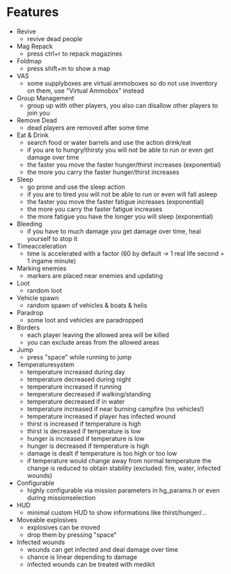 # Features
* Revive
	- revive dead people
* Mag Repack
	- press ctrl+r to repack magazines
* Foldmap
	- press shift+m to show a map
* VAS
	- some supplyboxes are virtual ammoboxes so do not use inventory on them, use "Virtual Ammobox" instead
* Group Management
	- group up with other players, you also can disallow other players to join you
* Remove Dead
	- dead players are removed after some time
* Eat & Drink
	- search food or water barrels and use the action drink/eat
	- if you are to hungry/thirsty you will not be able to run or even get damage over time
	- the faster you move the faster hunger/thirst increases (exponential)
	- the more you carry the faster hunger/thirst increases
* Sleep
	- go prone and use the sleep action
	- if you are to tired you will not be able to run or even will fall asleep
	- the faster you move the faster fatigue increases (exponential)
	- the more you carry the faster fatigue increases
	- the more fatigue you have the longer you will sleep (exponential)
* Bleeding
	- if you have to much damage you get damage over time, heal yourself to stop it
* Timeacceleration
	- time is accelerated with a factor (60 by default -> 1 real life second = 1 ingame minute)
* Marking enemies
	- markers are placed near enemies and updating
* Loot
	- random loot
* Vehicle spawn
	- random spawn of vehicles & boats & helis
* Paradrop
	- some loot and vehicles are paradropped
* Borders
	- each player leaving the allowed area will be killed
	- you can exclude areas from the allowed areas
* Jump
	- press "space" while running to jump
* Temperaturesystem
	- temperature increased during day
	- temperature decreased during night
	- temperature increased if running
	- temperature decreased if walking/standing
	- temperature decreased if in water
	- temperature increased if near burning campfire (no vehicles!)
	- temperature increased if player has infected wound
	- thirst is increased if temperature is high
	- thirst is decreased if temperature is low
	- hunger is increased if temperature is low
	- hunger is decreased if temperature is high
	- damage is dealt if temperature is too high or too low
	- if temperature would change away from normal temperature the change is reduced to obtain stability (excluded: fire, water, infected wounds)
* Configurable
	- highly configurable via mission parameters in hg_params.h or even during missionselection
* HUD
	- minimal custom HUD to show informations like thirst/hunger/...
* Moveable explosives
	- explosives can be moved
	- drop them by pressing "space"
* Infected wounds
	- wounds can get infected and deal damage over time
	- chance is linear depending to damage
	- infected wounds can be treated with medikit